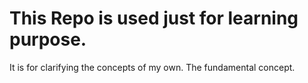 # This Repo is used just for learning purpose.
It is for clarifying the concepts of my own.
The fundamental concept.
